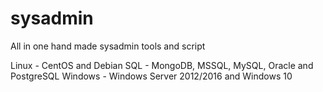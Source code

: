# sysadmin
All in one hand made sysadmin tools and script

Linux 	- CentOS and Debian
SQL	- MongoDB, MSSQL, MySQL, Oracle and PostgreSQL
Windows	- Windows Server 2012/2016 and Windows 10
